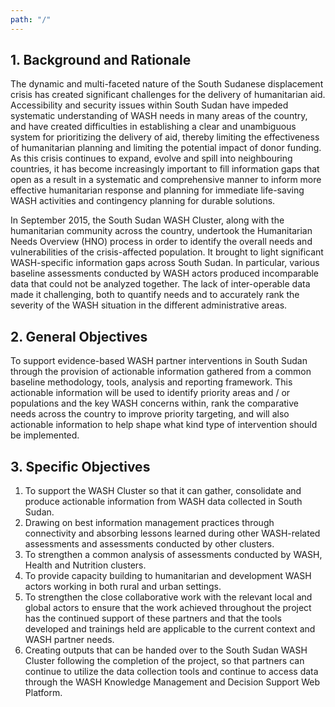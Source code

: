 ```yaml
---
path: "/"
---
```


## 1. Background and Rationale

The dynamic and multi-faceted nature of the South Sudanese displacement crisis has created significant challenges for the delivery of humanitarian aid. Accessibility and security issues within South Sudan have impeded systematic understanding of WASH needs in many areas of the country, and have created difficulties in establishing a clear and unambiguous system for prioritizing the delivery of aid, thereby limiting the effectiveness of humanitarian planning and limiting the potential impact of donor funding. As this crisis continues to expand, evolve and spill into neighbouring countries, it has become increasingly important to fill information gaps that open as a result in a systematic and comprehensive manner to inform more effective humanitarian response and planning for immediate life-saving WASH activities and contingency planning for durable solutions.

In September 2015, the South Sudan WASH Cluster, along with the humanitarian community across the country, undertook the Humanitarian Needs Overview (HNO) process in order to identify the overall needs and vulnerabilities of the crisis-affected population. It brought to light significant WASH-specific information gaps across South Sudan. In particular, various baseline assessments conducted by WASH actors produced incomparable data that could not be analyzed together. The lack of inter-operable data made it challenging, both to quantify needs and to accurately rank the severity of the WASH situation in the different administrative areas.

## 2. General Objectives

To support evidence-based WASH partner interventions in South Sudan through the provision of actionable information gathered from a common baseline methodology, tools, analysis and reporting framework. This actionable information will be used to identify priority areas and / or populations and the key WASH concerns within, rank the comparative needs across the country to improve priority targeting, and will also actionable information to help shape what kind type of intervention should be implemented.

## 3. Specific Objectives

1.	To support the WASH Cluster so that it can gather, consolidate and produce actionable information from WASH data collected in South Sudan.
2.	Drawing on best information management practices through connectivity and absorbing lessons learned during other WASH-related assessments and assessments conducted by other clusters.
3.	To strengthen a common analysis of assessments conducted by WASH, Health and Nutrition clusters.
4.	To provide capacity building to humanitarian and development WASH actors working in both rural and urban settings.
5.	To strengthen the close collaborative work with the relevant local and global actors to ensure that the work achieved throughout the project has the continued support of these partners and that the tools developed and trainings held are applicable to the current context and WASH partner needs. 
6.	Creating outputs that can be handed over to the South Sudan WASH Cluster following the completion of the project, so that partners can continue to utilize the data collection tools and continue to access data through the WASH Knowledge Management and Decision Support Web Platform.

